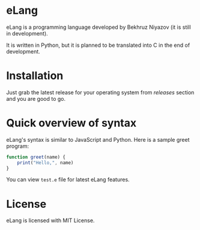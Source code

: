 # eLang
eLang is a programming language developed by Bekhruz Niyazov (it is still in development).

It is written in Python, but it is planned to be translated into C in the end of development.

# Installation
Just grab the latest release for your operating system from _releases_ section and you are good to go.

# Quick overview of syntax
eLang's syntax is similar to JavaScript and Python. Here is a sample greet program:
```javascript
function greet(name) {
	print("Hello,", name)
}
```
You can view `test.e` file for latest eLang features.

# License
eLang is licensed with MIT License.
